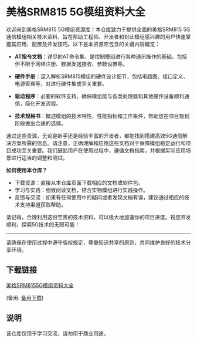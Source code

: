 # 美格SRM815 5G模组资料大全

欢迎来到美格SRM815 5G模组资源库！本仓库致力于提供全面的美格SRM815 5G通信模组相关技术资料，旨在帮助工程师、开发者和对此模组感兴趣的用户快速掌握其应用、配置及开发技巧。以下是本资源库包含的关键内容概览：

- **AT指令文档**：详尽的AT命令集，是控制模组进行各种通讯操作的基础，包括但不限于网络注册、数据发送接收、参数设置等。
  
- **硬件手册**：深入解析SRM815模组的硬件设计细节，包括电路图、接口定义、电源管理等，对进行硬件集成至关重要。

- **驱动程序**：必要的软件支持，确保模组能与各类处理器和其他硬件设备顺利通信，简化开发流程。

- **技术规格书**：概述模组的技术特性、性能指标和工作条件，帮助您在项目规划阶段做出合适的选择。

通过这些资源，无论是新手还是经验丰富的开发者，都能找到搭建高效5G通信解决方案所需的信息。请注意，正确理解和应用这些文档对于保障模组稳定运行和项目成功至关重要。我们鼓励用户在使用过程中，遵循文档指南，并根据实际应用场景进行适当的调整和测试。

**如何使用本仓库？**

- 下载资源：直接从本仓库页面下载相应的文档或软件包。
- 学习与实践：细致阅读文档，结合实物模组进行实践操作。
- 反馈与交流：如果有任何使用中的疑问或者发现文档有误，建议通过相应的技术支持渠道获取帮助。

请记得，合理利用这份宝贵的技术资料，可以极大地加速你的项目进度。祝您开发顺利，探索5G技术的无限可能！

---

请确保在使用过程中遵守版权规定，尊重知识共享的原则，共同维护良好的技术分享环境。

## 下载链接
[美格SRM8155G模组资料大全](https://pan.quark.cn/s/84426f08db0e) 

(备用: [备用下载](https://pan.baidu.com/s/1gNefldlTjQ2MGmgE80a7NQ?pwd=1234))

## 说明

该仓库仅用于学习交流，请勿用于商业用途。
